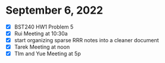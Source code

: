 # September 6, 2022

- [x] BST240 HW1 Problem 5 
- [x] Rui Meeting at 10:30a
- [x] start organizing sparse RRR notes into a cleaner document
- [x] Tarek Meeting at noon 
- [x] TIm and Yue Meeting at 5p